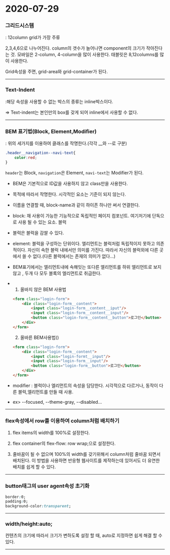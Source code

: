 # 2020-07-29

### 그리드시스템

: 12column grid가 가장 주류

2,3,4,6으로 나누어진다. column의 갯수가 늘어나면 component의 크기가 작아진다는 것. 모바일은 2-column, 4-column을 많이 사용한다. 태블릿은 8,12columns를 많이 사용한다.

Grid속성을 주면, grid-area와 grid-container가 된다.



---------------

### Text-Indent

:해당 속성을 사용할 수 없는 박스의 종류는 inline박스이다.

=> Text-indent는 본인만의 box를 갖게 되어 inline에서 사용할 수 없다.

-------------------------

### BEM 표기법(Block, Element,Modifier)

: 위의 세가지를 이용하여 클래스를 작명한다.(각각 __와 --로 구분)

```css
.header__navigation--navi-text{
    color:red;
}
```

`header`는 Block, `navigation`은 Element, `navi-text`는 Modifier가 된다.

* BEM은 기본적으로 ID값을 사용하지 않고 class만을 사용한다.

* 목적에 따라서 작명한다. 시각적인 요소는 기준이 되지 않는다.

* 이름을 연결할 때, block-name과 같이 하이픈 하나만 써서 연결한다.

* block: 재 사용이 가능한 기능적으로 독립적인 페이지 컴포넌트. 여기저기에 단독으로 사용 될 수 있는 요소. 블럭

* 블럭은 블럭을 감쌀 수 있다.

* element: 블럭을 구성하는 단위이다. 엘리먼트는 블럭처럼 독립적이지 못하고 의존적이다. 자신이 속한 블럭 내에서만 의미를 가진다. 따라서 자신의 블럭외에 다른 곳에서 쓸 수 없다.(다른 블럭에서는 존재의 의미가 없다...)

* BEM표기에서는 엘리먼트내에 속해잇는 또다른 엘리먼트를 하위 엘리먼트로 보지 않고 , 두개 다 모두 블록의 엘리먼트로 취급한다.

* 1) 올바지 않은 BEM 사용법

  ```html
  <form class="login-form">
      <div class="login-form__content">
          <input class="login-form__content__iput"/>
          <input class="login-form__content__input"/>
          <button class="login-form__content__button">로그인</button>
      </div>
  </form>
  ```

  

  2) 올바른 BEM사용법()

  ```html
  <form class="login-form">
      <div class="login-form__content">
          <input class="login-formt__input"/>
          <input class="login-form__input"/>
          <button class="login-form__button">로그인</button>
      </div>
  </form>
  ```

* modifier : 블럭이나 엘리먼트의 속성을 담당한다. 시각적으로 다르거나, 동작이 다른 블럭,엘리먼트를 만들 때 사용.

* ex> --focused, --theme-gray, --disabled...

---------------------

### flex속성에서 row를 이용하여 column처럼 배치하기

1) flex items의 width를 100%로 설정한다.

2) flex container의 flex-flow: row wrap;으로 설정한다.

3) 줄바꿈이 될 수 없으며 100%의 width를 갖기위해서 column처럼 줄바꿈 되면서 배치된다. 이 방법을 사용하면 반응형 웹사이트를 제작하는데 있어서도 더 유연한 배치를 쉽게 할 수 있다.

----------------------

### button태그의 user agent속성 초기화

```css
border:0;
padding:0;
background-color:transparent;
```

-------------------

### width/height:auto;

컨텐츠의 크기에 따라서 크기가 변하도록 설정 할 때, auto로 지정하면 쉽게 해결 할 수 있다.

-----------------------

